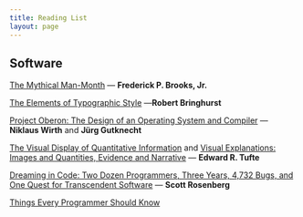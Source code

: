 ```yaml
---
title: Reading List
layout: page
---
```



## Software

[The Mythical Man-Month](https://www.amazon.com/Mythical-Man-Month-Software-Engineering-Anniversary/dp/0201835959/ref=sr_1_1?s=books&ie=UTF8&qid=1513211170&sr=1-1&keywords=the+mythical+man-month)  — **Frederick P. Brooks, Jr.**

[The Elements of Typographic Style](https://www.amazon.com/Elements-Typographic-Style-Version-Anniversary/dp/0881792128) —**Robert Bringhurst**

[Project Oberon: The Design of an Operating System and Compiler](https://smile.amazon.com/Project-Oberon-Design-Operating-Compiler/dp/0201544288)  — **Niklaus Wirth** and **Jürg Gutknecht**

[The Visual Display of Quantitative Information](https://www.amazon.com/dp/0961392142) and [Visual Explanations: Images and Quantities, Evidence and Narrative](https://www.amazon.com/dp/0961392126)  — **Edward R. Tufte**

[Dreaming in Code: Two Dozen Programmers, Three Years, 4,732 Bugs, and One Quest for Transcendent Software](https://www.amazon.com/Dreaming-Code-Programmers-Transcendent-Software/dp/1400082463)  — **Scott Rosenberg**

[Things Every Programmer Should Know](https://github.com/ProgrammersReadingList/every-programmer-should-know)
